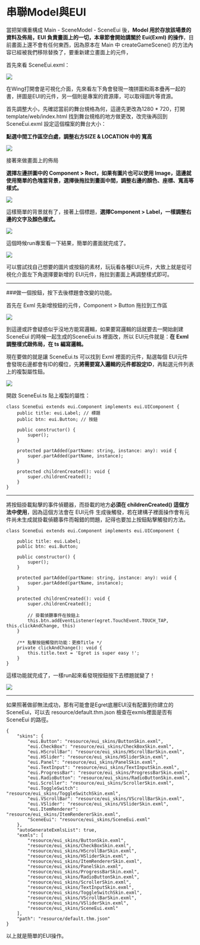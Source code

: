 # 串聯Model與EUI

當把架構重構成 Main - SceneModel - SceneEui 後，**Model 用於存放該場景的資料及佈局，EUI 負責畫面上的一切，本章節會開始講關於 Eui(Exml) 的操作**，目前畫面上還不會有任何東西，因為原本在 Main 中 createGameScene() 的方法內容已經被我們移除替換了，要重新建立畫面上的元件，

首先來看 SceneEui.exml：

![](../../img/img13.png)

在Wing打開會是可視化介面，先來看左下角會發現一塊拼圖和兩本疊再一起的書，拼圖是EUI的元件，另一個則是專案的資源庫，可以取得圖片等資源。

首先調整大小，先確認當前的舞台規格為何，這邊先更改為1280 * 720，打開 template/web/index.html 找到舞台規格的地方做更改，改完後再回到 SceneEui.exml 設定這個檔案的舞台大小：

**點選中間工作區空白處，調整右方SIZE & LOCATION 中的 寬高**

![](../../img/img14.png)

接著來做畫面上的佈局

**選擇左邊拼圖中的 Component > Rect，如果有圖片也可以使用 Image，這邊就使用簡單的色塊當背景，選擇後拖拉到畫面中間，調整右邊的顏色、座標、寬高等樣式。**

![](../../img/img15.png)

這樣簡單的背景就有了，接著上個標題，**選擇Component > Label，一樣調整右邊的文字及顏色樣式。**

![](../../img/img16.png)

這個時候run專案看一下結果，簡單的畫面就完成了。

![](../../img/img17.png)

可以嘗試找自己想要的圖片或按鈕的素材，玩玩看各種EUI元件，大致上就是從可視化介面左下角選擇要新增的 EUI元件，拖拉到畫面上再調整樣式即可。

----

###做一個按鈕，按下去後標題會改變的功能。

首先在 Exml 先新增按鈕的元件，Component > Button 拖拉到工作區

![](../../img/img18.png)

到這邊或許會疑惑似乎沒地方能寫邏輯，如果要寫邏輯的話就要去一開始創建 SceneEui 的時候一起生成的SceneEui.ts 裡面改，所以 EUI元件就是：**在 Exml 調整樣式跟佈局，在 ts 編寫邏輯。**

現在要做的就是讓 SceneEui.ts 可以找到 Exml 裡面的元件，點選每個 EUI元件 會發現右邊都會有ID的欄位，先**將需要寫入邏輯的元件都設定ID**，再點選元件列表上的複製屬性鈕。

![](../../img/img19.png)

開啟 SceneEui.ts 貼上複製的屬性：

```
class SceneEui extends eui.Component implements eui.UIComponent {
	public title: eui.Label; // 標題
	public btn: eui.Button; // 按鈕

	public constructor() {
		super();
	}

	protected partAdded(partName: string, instance: any): void {
		super.partAdded(partName, instance);
	}

	protected childrenCreated(): void {
		super.childrenCreated();
	}
}
```

----

將按鈕掛載點擊的事件偵聽器，而掛載的地方**必須在 childrenCreated() 這個方法中使用**，因為這個方法會在 EUI元件 生成後觸發，若在建構子裡面操作會有元件尚未生成就掛載偵聽事件而報錯的問題，記得也要加上按鈕點擊觸發的方法。

```
class SceneEui extends eui.Component implements eui.UIComponent {

	public title: eui.Label;
	public btn: eui.Button;

	public constructor() {
		super();
	}

	protected partAdded(partName: string, instance: any): void {
		super.partAdded(partName, instance);
	}

	protected childrenCreated(): void {
		super.childrenCreated();

		// 掛載偵聽事件在按鈕上
		this.btn.addEventListener(egret.TouchEvent.TOUCH_TAP, this.clickAndChange, this)
	}

	/** 點擊按鈕觸發的功能：更換Title */
	private clickAndChange(): void {
		this.title.text = 'Egret is super easy !';
	}
}
```

這樣功能就完成了，一樣run起來看發現按鈕按下去標題就變了！

![](../../img/img20.png)

----

如果照著做卻無法成功，那有可能會是Egret底層EUI沒有配置到你建立的 SceneEui，可以去 resource/default.thm.json 檢查在exmls裡面是否有 SceneEui 的路徑。

```
{
    "skins": {
        "eui.Button": "resource/eui_skins/ButtonSkin.exml",
        "eui.CheckBox": "resource/eui_skins/CheckBoxSkin.exml",
        "eui.HScrollBar": "resource/eui_skins/HScrollBarSkin.exml",
        "eui.HSlider": "resource/eui_skins/HSliderSkin.exml",
        "eui.Panel": "resource/eui_skins/PanelSkin.exml",
        "eui.TextInput": "resource/eui_skins/TextInputSkin.exml",
        "eui.ProgressBar": "resource/eui_skins/ProgressBarSkin.exml",
        "eui.RadioButton": "resource/eui_skins/RadioButtonSkin.exml",
        "eui.Scroller": "resource/eui_skins/ScrollerSkin.exml",
        "eui.ToggleSwitch": "resource/eui_skins/ToggleSwitchSkin.exml",
        "eui.VScrollBar": "resource/eui_skins/VScrollBarSkin.exml",
        "eui.VSlider": "resource/eui_skins/VSliderSkin.exml",
        "eui.ItemRenderer": "resource/eui_skins/ItemRendererSkin.exml",
        "SceneEui": "resource/eui_skins/SceneEui.exml"
    },
    "autoGenerateExmlsList": true,
    "exmls": [
        "resource/eui_skins/ButtonSkin.exml",
        "resource/eui_skins/CheckBoxSkin.exml",
        "resource/eui_skins/HScrollBarSkin.exml",
        "resource/eui_skins/HSliderSkin.exml",
        "resource/eui_skins/ItemRendererSkin.exml",
        "resource/eui_skins/PanelSkin.exml",
        "resource/eui_skins/ProgressBarSkin.exml",
        "resource/eui_skins/RadioButtonSkin.exml",
        "resource/eui_skins/ScrollerSkin.exml",
        "resource/eui_skins/TextInputSkin.exml",
        "resource/eui_skins/ToggleSwitchSkin.exml",
        "resource/eui_skins/VScrollBarSkin.exml",
        "resource/eui_skins/VSliderSkin.exml",
        "resource/eui_skins/SceneEui.exml"
    ],
    "path": "resource/default.thm.json"
}
```



以上就是簡單的EUI操作。